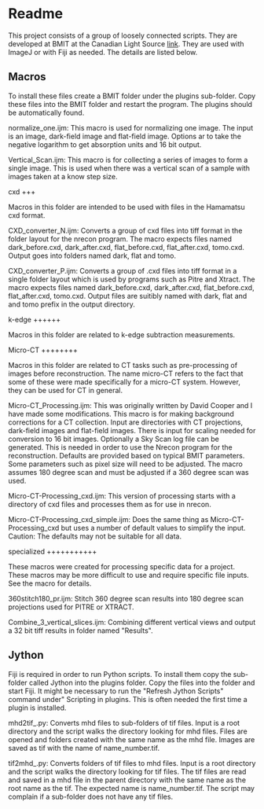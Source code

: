 Readme
======

This project consists of a group of loosely connected scripts. They are developed at BMIT at the Canadian Light Source [link](http://www.lightsource.ca/). They are used with ImageJ or with Fiji as needed. The details are listed below.

Macros
------

To install these files create a BMIT folder under the plugins sub-folder. Copy these files into the BMIT folder and restart the program. The plugins should be automatically found.

normalize_one.ijm: This macro is used for normalizing one image. The input is an image, dark-field image and flat-field image. Options ar to take the negative logarithm to get absorption units and 16 bit output.

Vertical_Scan.ijm: This macro is for collecting a series of images to form a single image. This is used when there was a vertical scan of a sample with images taken at a know step size.


cxd
+++

Macros in this folder are intended to be used with files in the Hamamatsu cxd format. 

CXD_converter_N.ijm: Converts a group of cxd files into tiff format in the folder layout for the nrecon program. The macro expects files named dark_before.cxd, dark_after.cxd, flat_before.cxd, flat_after.cxd, tomo.cxd. Output goes into folders named dark, flat and tomo. 

CXD_converter_P.ijm: Converts a group of .cxd files into tiff format in a single folder layout which is used by programs such as Pitre and Xtract. The macro expects files named dark_before.cxd, dark_after.cxd, flat_before.cxd, flat_after.cxd, tomo.cxd. Output files are suitibly named with dark, flat and and tomo prefix in the output directory.

k-edge
++++++

Macros in this folder are related to k-edge subtraction measurements.

Micro-CT
++++++++

Macros in this folder are related to CT tasks such as pre-processing of images before reconstruction. The name micro-CT refers to the fact that some of these were made specifically for a micro-CT system. However, they can be used for CT in general.

Micro-CT_Processing.ijm: This was originally written by David Cooper and I have made some modifications. This macro is for making background corrections for a CT collection. Input are directories with CT projections, dark-field images and flat-field images. There is input for scaling needed for conversion to 16 bit images. Optionally a Sky Scan log file can be generated. This is needed in order to use the Nrecon program for the reconstruction. Defaults are provided based on typical BMIT parameters. Some parameters such as pixel size will need to be adjusted. The macro assumes 180 degree scan and must be adjusted if a 360 degree scan was used.

Micro-CT-Processing_cxd.ijm: This version of processing starts with a directory of cxd files and processes them as for use in nrecon.

Micro-CT-Processing_cxd_simple.ijm: Does the same thing as Micro-CT-Processing_cxd but uses a number of default values to simplify the input. Caution: The defaults may not be suitable for all data. 

specialized
+++++++++++

These macros were created for processing specific data for a project. These macros may be more difficult to use and require specific file inputs. See the macro for details.

360stitch180_pr.ijm: Stitch 360 degree scan results into 180 degree scan projections used for PITRE or XTRACT.

Combine_3_vertical_slices.ijm: Combining different vertical views and output a 32 bit tiff results in folder named "Results".

Jython
------

Fiji is required in order to run Python scripts. To install them copy the sub-folder called Jython into the plugins folder. Copy the files into the folder and start Fiji. It might be necessary to run the "Refresh Jython Scripts" command under" Scripting in plugins. This is often needed the first time a plugin is installed.

mhd2tif_.py:  Converts mhd files to sub-folders of tif files. Input is a root directory and the script walks the directory looking for mhd files. Files are opened and folders created with the same name as the mhd file. Images are saved as tif with the name of name_number.tif.

tif2mhd_.py:  Converts folders of tif files to mhd files. Input is a root directory and the script walks the directory looking for tif files. The tif files are read and saved in a mhd file in the parent directory with the same name as the root name as the tif. The expected name is name_number.tif. The script may complain if a sub-folder does not have any tif files.